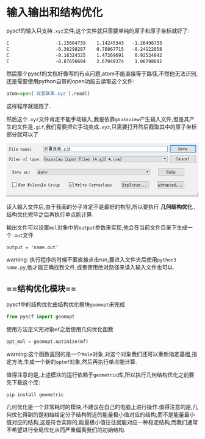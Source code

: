 # 输入输出和结构优化

pyscf的输入只支持`.xyz`文件,这个文件就只需要单纯的原子和原子坐标就好了:

```
C                 -1.15604739    1.14245343   -1.26496733
C                 -0.30298287    0.70867715   -0.24122858
C                 -0.16324325    1.47269691    0.92524842
C                 -0.87656694    2.67049374    1.06798602
```

然后那个pyscf的文档好像写的有点问题,atom不能直接等于路径,不然他无法识别,还是需要使用python自带的open功能去读取这个文件:

```python
atom=open('双氯联苯.xyz').read()
```

这样程序就能跑了.

然后这个`.xyz`文件肯定不能手动输入,我是依靠`gaussview`产生输入文件,但是其产生的文件是`.gif`,我们需要把它手动变成`.xyz`,只需要打开然后截取其中的原子坐标部分就可以了

![alt text](image.png)

读入输入文件后,由于我画的分子肯定不是最好的构型,所以要执行 **几何结构优化** ,结构优化完毕之后再执行单点能计算.

输出文件可以设置`mol`对象中的`output`参数来实现,他会在当前文件目录下生成一个`.out`文件

```
output = 'name.out'
```

warning: 执行程序的时候不要直接点击run,要进入文件夹后使用`python3 name.py`,他才能正确找到文件,或者使用绝对路径来读入输入文件也可以.

## ==结构优化模块==

pyscf中的结构优化由结构优化模块`geomopt`来完成

```python
from pyscf import geomopt
```

使用方法定义完对象`mf`之后使用几何优化函数

```python
opt_mol = geomopt.optimize(mf)
```
warning:这个函数返回的是一个`Mole`对象,对这个对象我们还可以重新指定基组,指定方法,生成一个新的`optmf`对象,然后再执行单点能计算.

值得注意的是,上述模块的运行依赖于`geometric`库,所以执行几何结构优化之前要先下载这个库:

```
pip install geometric
```
几何优化是一个非常耗时的模块,不建议在自己的电脑上进行操作.值得注意的是,几何优化得到的是初始给定分子结构附近的能量极小值对应的结构,而不是能量最小值对应的结构,这是符合实际的,能量极小值往往就能对应一种稳定结构,而我们通常不希望进行全局优化从而严重偏离我们的初始结构.